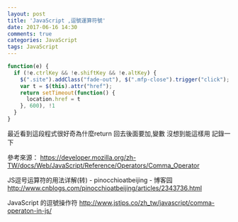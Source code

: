 ```yaml
---
layout: post
title: 'JavaScript ,逗號運算符號'
date: 2017-06-16 14:30
comments: true
categories: JavaScript
tags: JavaScript
---
```

```javascript
function(e) {
  if (!e.ctrlKey && !e.shiftKey && !e.altKey) {
    $(".site").addClass("fade-out"), $(".mfp-close").trigger("click");
    var t = $(this).attr("href");
    return setTimeout(function() {
      location.href = t
    }, 600), !1
  }
}
```

最近看到這段程式很好奇為什麼return 回去後面要加,變數
沒想到能這樣用
記錄一下

參考來源：
 https://developer.mozilla.org/zh-TW/docs/Web/JavaScript/Reference/Operators/Comma_Operator

JS逗号运算符的用法详解(转) - pinocchioatbeijing - 博客园
http://www.cnblogs.com/pinocchioatbeijing/articles/2343736.html

JavaScript 的逗號操作符
http://www.jstips.co/zh_tw/javascript/comma-operaton-in-js/

